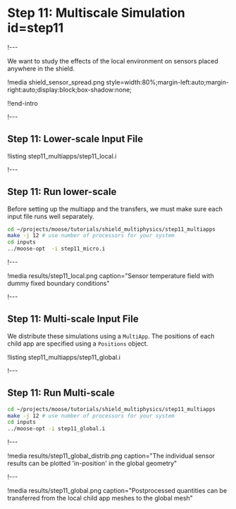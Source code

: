 # Step 11: Multiscale Simulation id=step11

!---

We want to study the effects of the local environment on sensors placed anywhere in the shield.

!media shield_sensor_spread.png
       style=width:80%;margin-left:auto;margin-right:auto;display:block;box-shadow:none;

!!end-intro

!---

## Step 11: Lower-scale Input File

!listing step11_multiapps/step11_local.i

!---

## Step 11: Run lower-scale

Before setting up the multiapp and the transfers, we must make sure
each input file runs well separately.

```bash
cd ~/projects/moose/tutorials/shield_multiphysics/step11_multiapps
make -j 12 # use number of processors for your system
cd inputs
../moose-opt  -i step11_micro.i
```

!---

!media results/step11_local.png caption="Sensor temperature field with dummy fixed boundary conditions"

!---

## Step 11: Multi-scale Input File

We distribute these simulations using a `MultiApp`.
The positions of each child app are specified using a `Positions` object.

!listing step11_multiapps/step11_global.i

!---

## Step 11: Run Multi-scale

```bash
cd ~/projects/moose/tutorials/shield_multiphysics/step11_multiapps
make -j 12 # use number of processors for your system
cd inputs
../moose-opt -i step11_global.i
```

!---

!media results/step11_global_distrib.png caption="The individual sensor results can be plotted 'in-position' in the global geometry"

!---

!media results/step11_global.png caption="Postprocessed quantities can be transferred from the local child app meshes to the global mesh"
